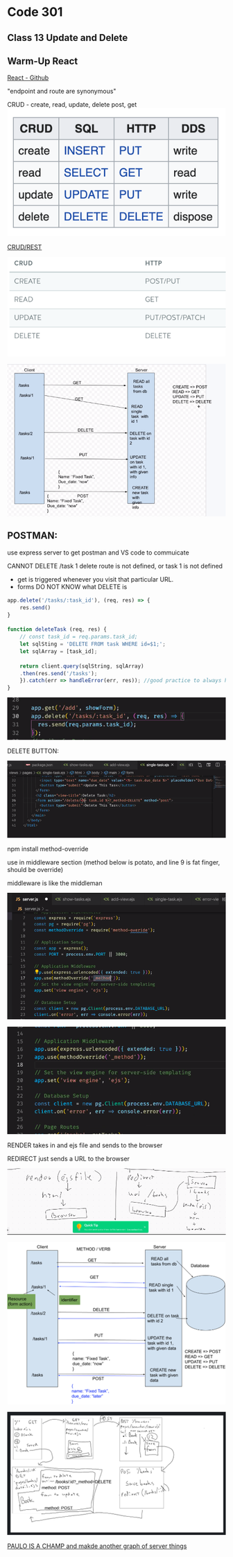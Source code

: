 # Code 301
## Class 13 Update and Delete


## Warm-Up React

[React - Github](https://github.com/codefellows/seattle-301d71/blob/main/class-13/warm-up/warm-up.md)

"endpoint and route are synonymous"

CRUD - create, read, update, delete
        post, get
![](/301/assets/2021-03-03-10-41-48.png)

[CRUD/REST](https://nordicapis.com/crud-vs-rest-whats-the-difference/)

![](/301/assets/2021-03-03-10-46-18.png)

![](/301/assets/2021-03-03-10-58-35.png)


## POSTMAN:
use express server to get postman and VS code to commuicate

CANNOT DELETE /task 1 
delete route is not defined, or task 1 is not defined

- get is triggered whenever you visit that particular URL.
- forms DO NOT KNOW what DELETE is

``` javascript
app.delete('/tasks/:task_id'), (req, res) => {
    res.send()
}

function deleteTask (req, res) {
    // const task_id = req.params.task_id;
    let sqlSting = 'DELETE FROM task WHERE id=$1;';
    let sqlArray = [task_id];
    
    return client.query(sqlString, sqlArray)
    .then(res.send('/tasks');
    }).catch(err => handleError(err, res)); //good practice to always have a catch
}
```

![](/301/assets/2021-03-03-11-04-35.png)

DELETE BUTTON:

![](/301/assets/2021-03-03-11-43-39.png)

npm install method-override 

use in middleware section (method below is potato, and line 9 is fat finger, should be override) 

middleware is like the middleman

![](/301/assets/2021-03-03-11-47-37.png)

![](/301/assets/2021-03-03-12-01-33.png)


RENDER takes in and ejs file and sends to the browser

REDIRECT just sends a URL to the browser

![](/301/assets/2021-03-03-12-24-08.png)

![](/301/assets/2021-03-03-12-31-20.png)


![](/301/assets/2021-03-03-13-39-37.png)

[PAULO IS A CHAMP and makde another graph of server things](https://drive.google.com/file/d/10s8k0Ru7YM4zpg4RQEa8Jhm8JHzVKJG_/view)
